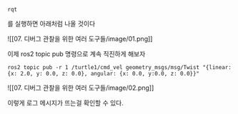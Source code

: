 ``` pythob
rqt
```

를 실행하면 아래처럼 나올 것이다 

![[07. 디버그 관찰을 위한 여러 도구들/image/01.png]]

이제 ros2 topic pub 명령으로 계속 직진하게 해보자

```
ros2 topic pub -r 1 /turtle1/cmd_vel geometry_msgs/msg/Twist "{linear:{x: 2.0, y: 0.0, z: 0.0}, angular: {x: 0.0, y:0.0, z: 0.0}}"
```

![[07. 디버그 관찰을 위한 여러 도구들/image/02.png]]

이렇게 로그 메시지가 뜨는걸 확인할 수 있다. 